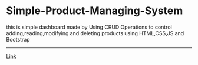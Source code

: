﻿# Simple-Product-Managing-System
 <p>this is simple dashboard made by Using CRUD Operations to control adding,reading,modifying and deleting products using HTML,CSS,JS and Bootstrap </p>
 <hr>
 <a href="https://alhassan73.github.io/Crud-system/">Link</a>
